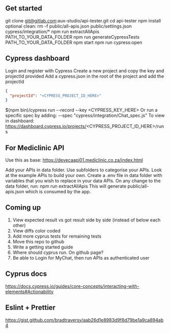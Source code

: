 ## Get started

git clone git@gitlab.com:aux-studio/api-tester.git
cd api-tester
npm install
optional clean: rm -f public/all-apis.json public/settings.json cypress/integration/*
npm run extractAllApis PATH_TO_YOUR_DATA_FOLDER
npm run generateCypressTests PATH_TO_YOUR_DATA_FOLDER
npm start
npm run cypress:open

## Cypress dashboard
Login and register with Cypress
Create a new project and copy the key and projectId provided
Add a cypress.json in the root of the project and add the projectId
```json
{
  "projectId": "<CYPRESS_PROJECT_ID_HERE>"
}
```
$(npm bin)/cypress run --record --key <CYPRESS_KEY_HERE>
Or run a specific spec by adding:
    --spec "cypress/integration/Chat_spec.js"
To view in dashboard: https://dashboard.cypress.io/projects/<CYPRESS_PROJECT_ID_HERE>/runs


## For Mediclinic API

Use this as base:
https://devecaapi01.mediclinic.co.za/index.html

Add your APIs in data folder.
Use subfolders to categorise your APIs.
Look at the example APIs to build your own.
Create a .env file in data folder with variables that you wish to replace in your data APIs.
On any change to the data folder, run:
npm run extractAllApis
This will generate public/all-apis.json which is consumed by the app.

## Coming up

1. View expected result vs got result side by side (instead of below each other)
2. View diffs color coded
3. Add more cyprus tests for remaining tests
6. Move this repo to github
7. Write a getting started guide
8. Where should cyprus run. On github page?
9. Be able to Login for MyChat, then run APIs as authenticated user

## Cyprus docs

https://docs.cypress.io/guides/core-concepts/interacting-with-elements#Actionability

## Eslint + Prettier

https://gist.github.com/bradtraversy/aab26d1e8983d9f8d79be1a9ca894ab4

